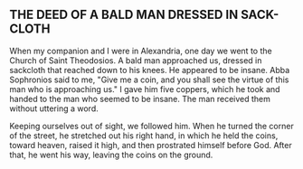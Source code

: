 ## THE DEED OF A BALD MAN DRESSED IN SACK-CLOTH

When my companion and I were in Alexandria, one day we went to the Church of Saint Theodosios. A bald man approached us, dressed in sackcloth that reached down to his knees. He appeared to be insane. Abba Sophronios said to me, "Give me a coin, and you shall see the virtue of this man who is approaching us." I gave him five coppers, which he took and handed to the man who seemed to be insane. The man received them without uttering a word. 

Keeping ourselves out of sight, we followed him. When he turned the corner of the street, he stretched out his right hand, in which he held the coins, toward heaven, raised it high, and then prostrated himself before God. After that, he went his way, leaving the coins on the ground.
